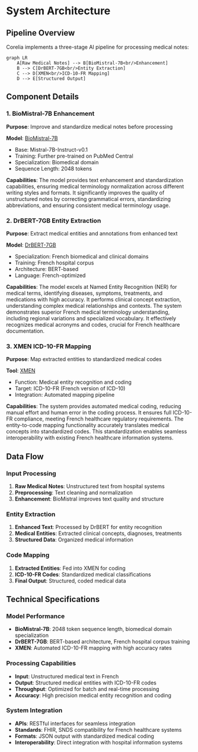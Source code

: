 # System Architecture

## Pipeline Overview

Corelia implements a three-stage AI pipeline for processing medical notes:

```mermaid
graph LR
    A[Raw Medical Notes] --> B[BioMistral-7B<br/>Enhancement]
    B --> C[DrBERT-7GB<br/>Entity Extraction]
    C --> D[XMEN<br/>ICD-10-FR Mapping]
    D --> E[Structured Output]
```

## Component Details

### 1. BioMistral-7B Enhancement

**Purpose**: Improve and standardize medical notes before processing

**Model**: [BioMistral-7B](https://huggingface.co/BioMistral/BioMistral-7B)
- Base: Mistral-7B-Instruct-v0.1
- Training: Further pre-trained on PubMed Central
- Specialization: Biomedical domain
- Sequence Length: 2048 tokens

**Capabilities**: The model provides text enhancement and standardization capabilities, ensuring medical terminology normalization across different writing styles and formats. It significantly improves the quality of unstructured notes by correcting grammatical errors, standardizing abbreviations, and ensuring consistent medical terminology usage.

### 2. DrBERT-7GB Entity Extraction

**Purpose**: Extract medical entities and annotations from enhanced text

**Model**: [DrBERT-7GB](https://huggingface.co/Dr-BERT/DrBERT-7GB)
- Specialization: French biomedical and clinical domains
- Training: French hospital corpus
- Architecture: BERT-based
- Language: French-optimized

**Capabilities**: The model excels at Named Entity Recognition (NER) for medical terms, identifying diseases, symptoms, treatments, and medications with high accuracy. It performs clinical concept extraction, understanding complex medical relationships and contexts. The system demonstrates superior French medical terminology understanding, including regional variations and specialized vocabulary. It effectively recognizes medical acronyms and codes, crucial for French healthcare documentation.

### 3. XMEN ICD-10-FR Mapping

**Purpose**: Map extracted entities to standardized medical codes

**Tool**: [XMEN](https://github.com/hpi-dhc/xmen)
- Function: Medical entity recognition and coding
- Target: ICD-10-FR (French version of ICD-10)
- Integration: Automated mapping pipeline

**Capabilities**: The system provides automated medical coding, reducing manual effort and human error in the coding process. It ensures full ICD-10-FR compliance, meeting French healthcare regulatory requirements. The entity-to-code mapping functionality accurately translates medical concepts into standardized codes. This standardization enables seamless interoperability with existing French healthcare information systems.

## Data Flow

### Input Processing
1. **Raw Medical Notes**: Unstructured text from hospital systems
2. **Preprocessing**: Text cleaning and normalization
3. **Enhancement**: BioMistral improves text quality and structure

### Entity Extraction
1. **Enhanced Text**: Processed by DrBERT for entity recognition
2. **Medical Entities**: Extracted clinical concepts, diagnoses, treatments
3. **Structured Data**: Organized medical information

### Code Mapping
1. **Extracted Entities**: Fed into XMEN for coding
2. **ICD-10-FR Codes**: Standardized medical classifications
3. **Final Output**: Structured, coded medical data

## Technical Specifications

### Model Performance
- **BioMistral-7B**: 2048 token sequence length, biomedical domain specialization
- **DrBERT-7GB**: BERT-based architecture, French hospital corpus training
- **XMEN**: Automated ICD-10-FR mapping with high accuracy rates

### Processing Capabilities
- **Input**: Unstructured medical text in French
- **Output**: Structured medical entities with ICD-10-FR codes
- **Throughput**: Optimized for batch and real-time processing
- **Accuracy**: High precision medical entity recognition and coding

### System Integration
- **APIs**: RESTful interfaces for seamless integration
- **Standards**: FHIR, SNDS compatibility for French healthcare systems
- **Formats**: JSON output with standardized medical coding
- **Interoperability**: Direct integration with hospital information systems
